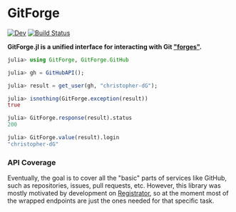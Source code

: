 # GitForge

[![Dev](https://img.shields.io/badge/docs-dev-blue.svg)](https://cdg.dev/GitForge.jl/dev)
[![Build Status](https://travis-ci.com/christopher-dG/GitForge.jl.svg?branch=master)](https://travis-ci.com/christopher-dG/GitForge.jl)

**GitForge.jl is a unified interface for interacting with Git ["forges"](https://en.wikipedia.org/wiki/Forge_(software)).**

```julia
julia> using GitForge, GitForge.GitHub

julia> gh = GitHubAPI();

julia> result = get_user(gh, "christopher-dG");

julia> isnothing(GitForge.exception(result))
true

julia> GitForge.response(result).status
200

julia> GitForge.value(result).login
"christopher-dG"
```

### API Coverage

Eventually, the goal is to cover all the "basic" parts of services like GitHub, such as repositories, issues, pull requests, etc.
However, this library was mostly motivated by development on [Registrator](https://github.com/JuliaRegistries/Registrator.jl), so at the moment most of the wrapped endpoints are just the ones needed for that specific task.
